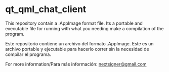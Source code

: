 # qt_qml_chat_client

This repository contain a .AppImage format file. Its a portable and executable file for running with what you needing make a compilation of the program.

Este repositorio contiene un archivo del formato .AppImage. Este es un archivo portable y ejecutable para hacerlo correr sin la necesidad de compilar el programa.

For more information/Para más información: nextsigner@gmail.com 
